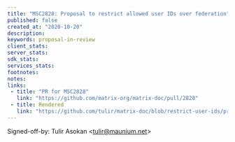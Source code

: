 ```yaml
---
title: "MSC2828: Proposal to restrict allowed user IDs over federation"
published: false
created_at: "2020-10-20"
description:
keywords: proposal-in-review
client_stats:
server_stats:
sdk_stats:
services_stats:
footnotes:
notes:
links:
 - title: "PR for MSC2828"
   link: "https://github.com/matrix-org/matrix-doc/pull/2828"
 - title: Rendered
   link: "https://github.com/tulir/matrix-doc/blob/restrict-user-ids/proposals/2828-restrict-user-ids.md"
---
```


Signed-off-by: Tulir Asokan &lt;tulir@maunium.net&gt;
